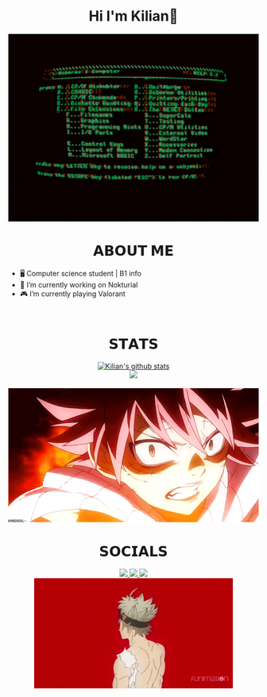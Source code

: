 <h1 align="center">  Hi I'm Kilian👋 </h1>

<div align="center">
  <img width="720" height="auto" src=img/EHil.gif>
</div>

<h1 align="center">𝗔𝗕𝗢𝗨𝗧 𝗠𝗘</h1>

<ul>
<li>  🖥️ Computer science student | B1 info </li>
<li>  🔭 I’m currently working on Nokturial </li>
<li>  🎮 I’m currently playing Valorant </li>

</ul>

<br>

<h1 align="center">𝗦𝗧𝗔𝗧𝗦</h1>
<div align="center">
  <a href="https://github.com/anuraghazra/github-readme-stats"><img width="540" height="auto" src="https://github-readme-stats.vercel.app/api?username=MounKilian&show_icons=true&include_all_commits=true&theme=github_dark&hide_border=true" alt="Kilian's github stats" class="left" /></a> 
</div>
<div align="center">
  <a href="https://github.com/anuraghazra/github-readme-stats"><img width="540" height="auto" src="https://github-readme-stats.vercel.app/api/top-langs/?username=MounKilian&layout=compact&theme=github_dark&hide_border=true" class="center" /></a>
</div>

<br>

<div align="center">
  <img width="720" height="auto" src=img/1khG.gif>
</div>

<h1 align="center">𝗦𝗢𝗖𝗜𝗔𝗟𝗦</h1>
<div align="center">
  <a href="https://www.linkedin.com/in/kilian-moun-37090b28b/">
  <img src="https://img.shields.io/badge/LinkedIn-0077B5?style=for-the-badge&logo=linkedin&logoColor=white" target="_blank" rel="noopener noreferrer">
  </a>
  <a href="https://github.com/MounKilian">
  <img src="https://img.shields.io/badge/-GitHub-181717?style=for-the-badge&logo=GitHub&logoColor=white'" target="_blank" rel="noopener noreferrer">
  </a>
  <a href="https://discord.gg" >
  <img src="https://img.shields.io/badge/Discord-7289DA?style=for-the-badge&logo=discord&logoColor=white" target="_blank" rel="noopener noreferrer">
  </a>
  <br>
  <img src=img/giphy.gif width="400" height="auto">
</div>
